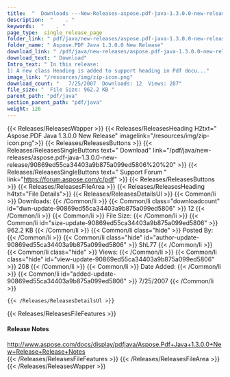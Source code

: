 ```yaml
---
title:  "  Downloads ---New-Releases-aspose.pdf-java-1.3.0.0-new-release . " 
description:  "    . " 
keywords:  "    . " 
page_type:  single_release_page
folder_link: " pdf/java/new-releases/aspose.pdf-java-1.3.0.0-new-release/"
folder_name: " Aspose.PDF Java 1.3.0.0 New Release"
download_link: " /pdf/java/new-releases/aspose.pdf-java-1.3.0.0-new-release/90869ed55ca34403a9b875a099ed5806"
download_text: " Download"
Intro_text: " In this release:
1) A new class Heading is added to support heading in Pdf docu..."
image_link: "/resources/img/zip-icon.png"
download_count: "   7/25/2007  Downloads: 12  Views: 207"
file_size: "  File Size: 962.2 KB "
parent_path: "pdf/java"
section_parent_path: "pdf/java"
weight: 126 
---
```


{{< Releases/ReleasesWapper >}}
  {{< Releases/ReleasesHeading H2txt=" Aspose.PDF Java 1.3.0.0 New Release" imagelink="/resources/img/zip-icon.png">}}
  {{< Releases/ReleasesButtons >}}
    {{< Releases/ReleasesSingleButtons text=" Download" link="/pdf/java/new-releases/aspose.pdf-java-1.3.0.0-new-release/90869ed55ca34403a9b875a099ed5806%20%20" >}}
    {{< Releases/ReleasesSingleButtons text=" Support Forum " link="https://forum.aspose.com/c/pdf" >}}
  {{< Releases/ReleasesButtons >}}
  {{< Releases/ReleasesFileArea >}}
    {{< Releases/ReleasesHeading h4txt="File Details">}}
    {{< Releases/ReleasesDetailsUl >}}
            {{< Common/li  >}} Downloads: {{< /Common/li >}} 
      {{< Common/li class="downloadcount" id="dwn-update-90869ed55ca34403a9b875a099ed5806" >}} 12 {{< /Common/li >}} 
      {{< Common/li  >}} File Size: {{< /Common/li >}} 
      {{< Common/li id="size-update-90869ed55ca34403a9b875a099ed5806" >}} 962.2 KB {{< /Common/li >}} 
      {{< Common/li  class="hide" >}} Posted By: {{< /Common/li >}} 
      {{< Common/li class="hide" id="author-update-90869ed55ca34403a9b875a099ed5806" >}} ShL77 {{< /Common/li >}} 
      {{< Common/li class="hide"  >}} Views: {{< /Common/li >}} 
      {{< Common/li class="hide" id="view-update-90869ed55ca34403a9b875a099ed5806" >}} 208 {{< /Common/li >}} 
      {{< Common/li  >}} Date Added: {{< /Common/li >}} 
      {{< Common/li id="added-update-90869ed55ca34403a9b875a099ed5806" >}} 7/25/2007 {{< /Common/li >}} 

    {{< /Releases/ReleasesDetailsUl >}}

  {{< Releases/ReleasesFileFeatures >}}
      <h4>Release Notes</h4><div><a href="http://www.aspose.com/docs/display/pdfjava/Aspose.Pdf+Java+1.3.0.0+New+Release+Release+Notes">http://www.aspose.com/docs/display/pdfjava/Aspose.Pdf+Java+1.3.0.0+New+Release+Release+Notes</a></div>
  {{< /Releases/ReleasesFileFeatures >}}
 {{< /Releases/ReleasesFileArea >}}
{{< /Releases/ReleasesWapper >}}


